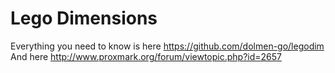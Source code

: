 # Lego Dimensions

Everything you need to know is here <https://github.com/dolmen-go/legodim>
And here <http://www.proxmark.org/forum/viewtopic.php?id=2657>
